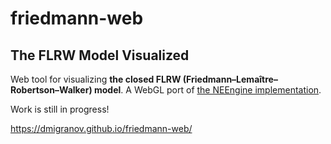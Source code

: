 # friedmann-web

## The FLRW Model Visualized

Web tool for visualizing **the closed FLRW (Friedmann–Lemaître–Robertson–Walker) model**. A WebGL port of [the NEEngine implementation](https://github.com/dmigranov/NEEngine).

Work is still in progress!

https://dmigranov.github.io/friedmann-web/